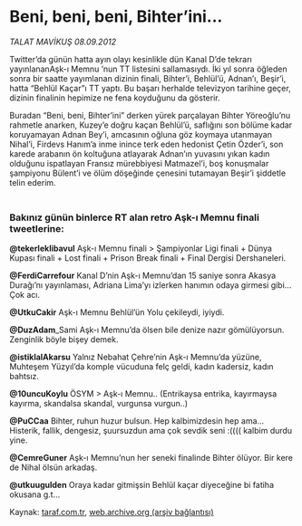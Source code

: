 # Beni, beni, beni, Bihter’ini...

*TALAT MAVİKUŞ 08.09.2012*

<div class="yazi"><p>Twitter’da günün hatta ayın olayı kesinlikle dün Kanal D’de tekrarı yayınlananAşk-ı Memnu ’nun TT listesini sallamasıydı. İki yıl sonra öğleden sonra bir saatte yayımlanan dizinin finali, Bihter’i, Behlül’ü, Adnan’ı, Beşir’i, hatta “Behlül Kaçar”ı TT yaptı. Bu başarı herhalde televizyon tarihine geçer, dizinin finalinin hepimize ne fena koyduğunu da gösterir.</p>
<p>Buradan “Beni, beni, Bihter’ini” derken yürek parçalayan Bihter Yöreoğlu’nu rahmetle anarken, Kuzey’e doğru kaçan Behlül’ü, saflığını son bölüme kadar koruyamayan Adnan Bey’i, amcasının oğluna göz koymaya utanmayan Nihal’i, Firdevs Hanım’a inme inince terk eden hedonist Çetin Özder’i, son karede arabanın ön koltuğuna atlayarak Adnan’ın yuvasını yıkan kadın olduğunu ispatlayan Fransız mürebbiyesi Matmazel’i, boş konuşmalar şampiyonu Bülent’i ve ölüm döşeğinde çenesini tutamayan Beşir’i şiddetle telin ederim.</p>
<h3><br/>Bakınız günün binlerce RT alan retro Aşk-ı Memnu finali tweetlerine:</h3>
<p><strong>@tekerleklibavul</strong> Aşk-ı Memnu finali &gt; Şampiyonlar Ligi finali + Dünya Kupası finali + Lost finali + Prison Break finali + Final Dergisi Dershaneleri.</p>
<p><strong>@FerdiCarrefour</strong> Kanal D’nin Aşk-ı Memnu’dan 15 saniye sonra Akasya Durağı’nı yayınlaması, Adriana Lima’yı izlerken hanımın odaya girmesi gibi... Çok acı.</p>
<p><strong>@UtkuCakir</strong> Aşk-ı Memnu Behlül’ün Yolu çekileydi, iyiydi.</p>
<p><strong>@DuzAdam</strong>_Sami Aşk-ı Memnu’da ölsen bile denize nazır gömülüyorsun. Zenginlik böyle bişey demek.</p>
<p><strong>@istiklalAkarsu</strong> Yalnız Nebahat Çehre’nin Aşk-ı Memnu’da yüzüne, Muhteşem Yüzyıl’da komple vücuduna felç geldi, kadın kadersiz, kadın bahtsız.</p>
<p><strong>@10uncuKoylu</strong> ÖSYM &gt; Aşk-ı Memnu.. (Entrikaysa entrika, kayırmaysa kayırma, skandalsa skandal, vurgunsa vurgun..)</p>
<p><strong>@PuCCaa</strong> Bihter, ruhun huzur bulsun. Hep kalbimizdesin hep ama... Histerik, fallik, dengesiz, şuursuzdun ama çok sevdik seni :(((( kalbim durdu yine.</p>
<p><strong>@CemreGuner</strong> Aşk-ı Memnu’nun her seneki finalinde Bihter ölüyor. Bir kere de Nihal ölsün arkadaş.</p>
<p><strong>@utkuugulden</strong> Oraya kadar gitmişsin Behlül kaçar diyeceğine bi fatiha okusana g.t...</p>
</div>

Kaynak: [taraf.com.tr](http://www.taraf.com.tr/talat-mavikus/makale-beni-beni-beni-bihter-ini.htm), [web.archive.org (arşiv bağlantısı)](http://web.archive.org/web/20131107153440/http://www.taraf.com.tr/talat-mavikus/makale-beni-beni-beni-bihter-ini.htm)
